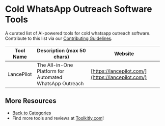 # Cold WhatsApp Outreach Software Tools

A curated list of AI-powered tools for cold whatsapp outreach software. Contribute to this list via our [Contributing Guidelines](../CONTRIBUTING.md).

| Tool Name | Description (max 50 chars) | Website |
|-----------|----------------------------|---------|
| LancePilot | The All-in-One Platform for Automated WhatsApp Outreach | [https://lancepilot.com/](https://lancepilot.com/) |

## More Resources
- [Back to Categories](https://github.com/ToolkitlyAI/awesome-ai-tools/blob/master/README.md)
- Find more tools and reviews at [Toolkitly.com](https://toolkitly.com)!
